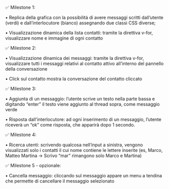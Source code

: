 ✅  Milestone 1:

• Replica della grafica con la possibilità di avere messaggi scritti dall’utente (verdi) e
dall’interlocutore (bianco) assegnando due classi CSS diverse;

• Visualizzazione dinamica della lista contatti: tramite la direttiva v-for, visualizzare
nome e immagine di ogni contatto


✅  Milestone 2:

• Visualizzazione dinamica dei messaggi: tramite la direttiva v-for, visualizzare tutti i
messaggi relativi al contatto attivo all’interno del pannello della conversazione

• Click sul contatto mostra la conversazione del contatto cliccato


✅  Milestone 3:

• Aggiunta di un messaggio: l’utente scrive un testo nella parte bassa e digitando
“enter” il testo viene aggiunto al thread sopra, come messaggio verde

• Risposta dall’interlocutore: ad ogni inserimento di un messaggio, l’utente riceverà
un “ok” come risposta, che apparirà dopo 1 secondo.


✅  Milestone 4:

• Ricerca utenti: scrivendo qualcosa nell’input a sinistra, vengono visualizzati solo i
contatti il cui nome contiene le lettere inserite (es, Marco, Matteo Martina -> Scrivo
“mar” rimangono solo Marco e Martina)


✅  Milestone 5 - opzionale:

• Cancella messaggio: cliccando sul messaggio appare un menu a tendina che
permette di cancellare il messaggio selezionato